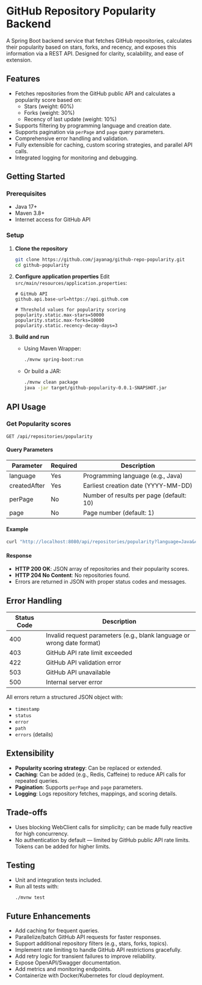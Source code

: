 # GitHub Repository Popularity Backend

A Spring Boot backend service that fetches GitHub repositories, calculates their popularity based on stars, forks, and recency, and exposes this information via a REST API. Designed for clarity, scalability, and ease of extension.

## Features
- Fetches repositories from the GitHub public API and calculates a popularity score based on:
  - Stars (weight: 60%)
  - Forks (weight: 30%)
  - Recency of last update (weight: 10%)
- Supports filtering by programming language and creation date.
- Supports pagination via `perPage` and `page` query parameters.
- Comprehensive error handling and validation.
- Fully extensible for caching, custom scoring strategies, and parallel API calls.
- Integrated logging for monitoring and debugging.

## Getting Started

### Prerequisites
- Java 17+
- Maven 3.8+
- Internet access for GitHub API

### Setup

1. **Clone the repository**
   ```sh
   git clone https://github.com/jayanag/github-repo-popularity.git
   cd github-popularity
   ```

2. **Configure application properties**
   Edit `src/main/resources/application.properties`:
   ```properties
   # GitHub API
   github.api.base-url=https://api.github.com

   # Threshold values for popularity scoring
   popularity.static.max-stars=50000
   popularity.static.max-forks=10000
   popularity.static.recency-decay-days=3
   ```

3. **Build and run**
   - Using Maven Wrapper:
     ```sh
     ./mvnw spring-boot:run
     ```
   - Or build a JAR:
     ```sh
     ./mvnw clean package
     java -jar target/github-popularity-0.0.1-SNAPSHOT.jar
     ```

## API Usage

### Get Popularity scores
```
GET /api/repositories/popularity
```

#### Query Parameters
| Parameter    | Required | Description                                 |
|--------------|----------|---------------------------------------------|
| language     | Yes      | Programming language (e.g., Java)           |
| createdAfter | Yes      | Earliest creation date (YYYY-MM-DD)         |
| perPage      | No       | Number of results per page (default: 10)    |
| page         | No       | Page number (default: 1)                    |

#### Example
```sh
curl "http://localhost:8080/api/repositories/popularity?language=Java&createdAfter=2023-01-01&perPage=5&page=1"
```

#### Response
- **HTTP 200 OK**: JSON array of repositories and their popularity scores.
- **HTTP 204 No Content**: No repositories found.
- Errors are returned in JSON with proper status codes and messages.

## Error Handling
| Status Code | Description                                      |
|-------------|--------------------------------------------------|
| 400         | Invalid request parameters (e.g., blank language or wrong date format) |
| 403         | GitHub API rate limit exceeded                   |
| 422         | GitHub API validation error                      |
| 503         | GitHub API unavailable                           |
| 500         | Internal server error                            |

All errors return a structured JSON object with:
- `timestamp`
- `status`
- `error`
- `path`
- `errors` (details)

## Extensibility
- **Popularity scoring strategy**: Can be replaced or extended. 
- **Caching**: Can be added (e.g., Redis, Caffeine) to reduce API calls for repeated queries.
- **Pagination**: Supports `perPage` and `page` parameters.
- **Logging**: Logs repository fetches, mappings, and scoring details.

## Trade-offs
- Uses blocking WebClient calls for simplicity; can be made fully reactive for high concurrency.
- No authentication by default — limited by GitHub public API rate limits. Tokens can be added for higher limits.

## Testing
- Unit and integration tests included.
- Run all tests with:
  ```sh
  ./mvnw test
  ```

## Future Enhancements
- Add caching for frequent queries.
- Parallelize/batch GitHub API requests for faster responses.
- Support additional repository filters (e.g., stars, forks, topics).
- Implement rate limiting to handle GitHub API restrictions gracefully.
- Add retry logic for transient failures to improve reliability.
- Expose OpenAPI/Swagger documentation.
- Add metrics and monitoring endpoints.
- Containerize with Docker/Kubernetes for cloud deployment.

